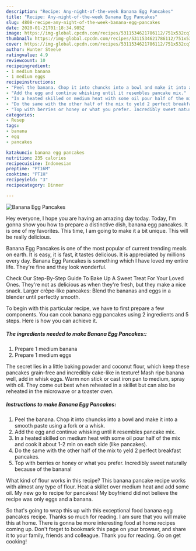 ```yaml
---
description: "Recipe: Any-night-of-the-week Banana Egg Pancakes"
title: "Recipe: Any-night-of-the-week Banana Egg Pancakes"
slug: 4808-recipe-any-night-of-the-week-banana-egg-pancakes
date: 2020-01-21T01:18:34.985Z
image: https://img-global.cpcdn.com/recipes/5311534621786112/751x532cq70/banana-egg-pancakes-recipe-main-photo.jpg
thumbnail: https://img-global.cpcdn.com/recipes/5311534621786112/751x532cq70/banana-egg-pancakes-recipe-main-photo.jpg
cover: https://img-global.cpcdn.com/recipes/5311534621786112/751x532cq70/banana-egg-pancakes-recipe-main-photo.jpg
author: Hunter Steele
ratingvalue: 4.9
reviewcount: 10
recipeingredient:
- 1 medium banana
- 1 medium eggs
recipeinstructions:
- "Peel the banana. Chop it into chuncks into a bowl and make it into a smooth paste using a fork or a whisk."
- "Add the egg and continue whisking until it resembles pancake mix."
- "In a heated skilled on medium heat with some oil pour half of the mix and cook it about 1-2 min on each side (like pancakes)."
- "Do the same with the other half of the mix to yeld 2 perfect breakfast pancakes."
- "Top with berries or honey or what you prefer. Incredibly sweet naturally because of the banana!"
categories:
- Resep
tags:
- banana
- egg
- pancakes

katakunci: banana egg pancakes
nutrition: 235 calories
recipecuisine: Indonesian
preptime: "PT16M"
cooktime: "PT1H"
recipeyield: "3"
recipecategory: Dinner

---
```



![Banana Egg Pancakes](https://img-global.cpcdn.com/recipes/5311534621786112/751x532cq70/banana-egg-pancakes-recipe-main-photo.jpg)

Hey everyone, I hope you are having an amazing day today. Today, I'm gonna show you how to prepare a distinctive dish, banana egg pancakes. It is one of my favorites. This time, I am going to make it a bit unique. This will be really delicious.

Banana Egg Pancakes is one of the most popular of current trending meals on earth. It is easy, it is fast, it tastes delicious. It is appreciated by millions every day. Banana Egg Pancakes is something which I have loved my entire life. They're fine and they look wonderful.

Check Our Step-By-Step Guide To Bake Up A Sweet Treat For Your Loved Ones. They&#39;re not as delicious as when they&#39;re fresh, but they make a nice snack. Larger crêpe-like pancakes: Blend the bananas and eggs in a blender until perfectly smooth.


To begin with this particular recipe, we have to first prepare a few components. You can cook banana egg pancakes using 2 ingredients and 5 steps. Here is how you can achieve it.

##### The ingredients needed to make Banana Egg Pancakes::

1. Prepare 1 medium banana
1. Prepare 1 medium eggs


The secret lies in a little baking powder and coconut flour, which keep these pancakes grain-free and incredibly cake-like in texture! Mash ripe banana well, add in whisk eggs. Warm non stick or cast iron pan to medium, spray with oil. They come out best when reheated in a skillet but can also be reheated in the microwave or a toaster oven. 

##### Instructions to make Banana Egg Pancakes:

1. Peel the banana. Chop it into chuncks into a bowl and make it into a smooth paste using a fork or a whisk.
1. Add the egg and continue whisking until it resembles pancake mix.
1. In a heated skilled on medium heat with some oil pour half of the mix and cook it about 1-2 min on each side (like pancakes).
1. Do the same with the other half of the mix to yeld 2 perfect breakfast pancakes.
1. Top with berries or honey or what you prefer. Incredibly sweet naturally because of the banana!


What kind of flour works in this recipe? This banana pancake recipe works with almost any type of flour. Heat a skillet over medium heat and add some oil. My new go to recipe for pancakes! My boyfriend did not believe the recipe was only eggs and a banana. 

So that's going to wrap this up with this exceptional food banana egg pancakes recipe. Thanks so much for reading. I am sure that you will make this at home. There is gonna be more interesting food at home recipes coming up. Don't forget to bookmark this page on your browser, and share it to your family, friends and colleague. Thank you for reading. Go on get cooking!
